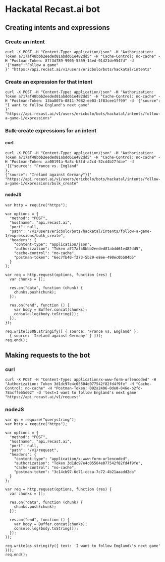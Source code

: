 # Hackatal Recast.ai bot

## Creating intents and expressions

### Create an intent

    curl -X POST -H "Content-Type: application/json" -H "Authorization: Token a717af48bbb2eeded81abdd61e482dd5" -H "Cache-Control: no-cache" -H "Postman-Token: 87f3d789-9905-5359-14ed-91421de9547d" -d '{"name":"Follow a game"
    }' "https://api.recast.ai/v1/users/ericbolo/bots/hackatal/intents"

### Create an expression for that intent

    curl -X POST -H "Content-Type: application/json" -H "Authorization: Token a717af48bbb2eeded81abdd61e482dd5" -H "Cache-Control: no-cache" -H "Postman-Token: 13ba807b-0811-7082-ee03-1f83cee1ff99" -d '{"source": "I want to follow England's next game"
    }' "https://api.recast.ai/v1/users/ericbolo/bots/hackatal/intents/follow-a-game-1/expressions"

### Bulk-create expressions for an intent

#### curl

    curl -X POST -H "Content-Type: application/json" -H "Authorization: Token a717af48bbb2eeded81abdd61e482dd5" -H "Cache-Control: no-cache" -H "Postman-Token: aa00191a-9a3c-b3fd-a2c4-52cd4b27fdae" -d '[{"source": "France vs. England"
    },
    {"source": "Ireland against Germany"}]' "https://api.recast.ai/v1/users/ericbolo/bots/hackatal/intents/follow-a-game-1/expressions/bulk_create"

#### nodeJS

    var http = require("https");
    
    var options = {
      "method": "POST",
      "hostname": "api.recast.ai",
      "port": null,
      "path": "/v1/users/ericbolo/bots/hackatal/intents/follow-a-game-1/expressions/bulk_create",
      "headers": {
        "content-type": "application/json",
        "authorization": "Token a717af48bbb2eeded81abdd61e482dd5",
        "cache-control": "no-cache",
        "postman-token": "6ec7fb40-f273-5b29-e8ee-490ec0bb84b5"
      }
    };
    
    var req = http.request(options, function (res) {
      var chunks = [];
    
      res.on("data", function (chunk) {
        chunks.push(chunk);
      });
    
      res.on("end", function () {
        var body = Buffer.concat(chunks);
        console.log(body.toString());
      });
    });
    
    req.write(JSON.stringify([ { source: 'France vs. England' },
      { source: 'Ireland against Germany' } ]));
    req.end();
    
## Making requests to the bot

### curl

    curl -X POST -H "Content-Type: application/x-www-form-urlencoded" -H "Authorization: Token 3d1dc97e4c05504e077542f82fd4f9fe" -H "Cache-Control: no-cache" -H "Postman-Token: 092a2496-0de0-046e-b2fd-78acffe65d02" -d 'text=I want to follow England's next game' "https://api.recast.ai/v1/request"
    
### nodeJS

    var qs = require("querystring");
    var http = require("https");
    
    var options = {
      "method": "POST",
      "hostname": "api.recast.ai",
      "port": null,
      "path": "/v1/request",
      "headers": {
        "content-type": "application/x-www-form-urlencoded",
        "authorization": "Token 3d1dc97e4c05504e077542f82fd4f9fe",
        "cache-control": "no-cache",
        "postman-token": "3c14cb97-6c71-ccca-7c72-4b21aaadd2da"
      }
    };
    
    var req = http.request(options, function (res) {
      var chunks = [];
    
      res.on("data", function (chunk) {
        chunks.push(chunk);
      });
    
      res.on("end", function () {
        var body = Buffer.concat(chunks);
        console.log(body.toString());
      });
    });
    
    req.write(qs.stringify({ text: 'I want to follow England\'s next game' }));
    req.end();